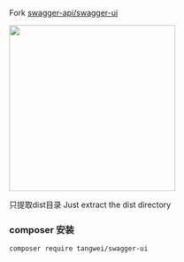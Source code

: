 Fork [swagger-api/swagger-ui](https://github.com/swagger-api/swagger-ui )

<img src="https://raw.githubusercontent.com/swagger-api/swagger.io/wordpress/images/assets/SWU-logo-clr.png" width="300">

只提取dist目录
Just extract the dist directory

### composer 安装
```shell
composer require tangwei/swagger-ui
```